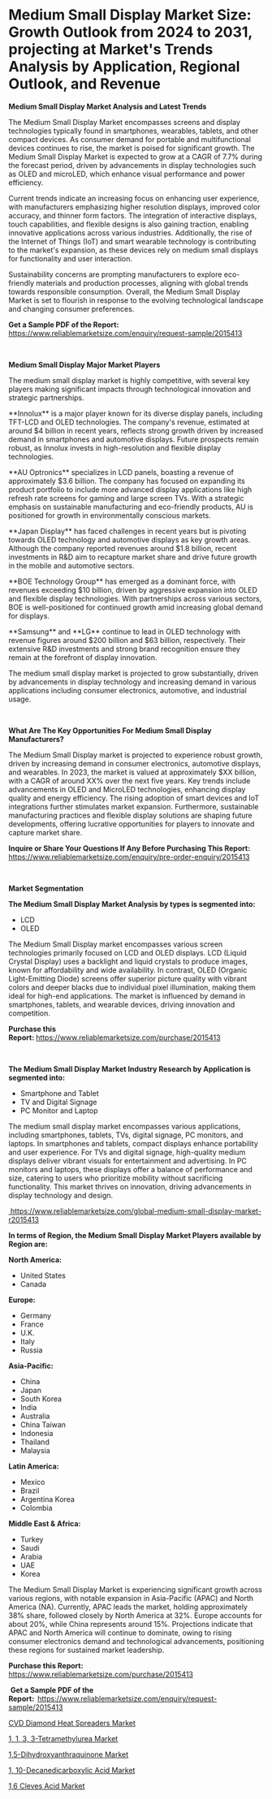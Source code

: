 <p><h1>Medium Small Display Market Size: Growth Outlook from 2024 to 2031, projecting at Market's Trends Analysis by Application, Regional Outlook, and Revenue</h1></p><p><strong>Medium Small Display Market Analysis and Latest Trends</strong></p>
<p><p>The Medium Small Display Market encompasses screens and display technologies typically found in smartphones, wearables, tablets, and other compact devices. As consumer demand for portable and multifunctional devices continues to rise, the market is poised for significant growth. The Medium Small Display Market is expected to grow at a CAGR of 7.7% during the forecast period, driven by advancements in display technologies such as OLED and microLED, which enhance visual performance and power efficiency.</p><p>Current trends indicate an increasing focus on enhancing user experience, with manufacturers emphasizing higher resolution displays, improved color accuracy, and thinner form factors. The integration of interactive displays, touch capabilities, and flexible designs is also gaining traction, enabling innovative applications across various industries. Additionally, the rise of the Internet of Things (IoT) and smart wearable technology is contributing to the market's expansion, as these devices rely on medium small displays for functionality and user interaction.</p><p>Sustainability concerns are prompting manufacturers to explore eco-friendly materials and production processes, aligning with global trends towards responsible consumption. Overall, the Medium Small Display Market is set to flourish in response to the evolving technological landscape and changing consumer preferences.</p></p>
<p><strong>Get a Sample PDF of the Report:&nbsp;</strong> <a href="https://www.reliablemarketsize.com/enquiry/request-sample/2015413?utm_campaign=1773&utm_medium=2&utm_source=Github&utm_content=ia&utm_term=27102024&utm_id=medium-small-display">https://www.reliablemarketsize.com/enquiry/request-sample/2015413</a></p>
<p>&nbsp;</p>
<p><strong>Medium Small Display Major Market Players</strong></p>
<p><p>The medium small display market is highly competitive, with several key players making significant impacts through technological innovation and strategic partnerships. </p><p>**Innolux** is a major player known for its diverse display panels, including TFT-LCD and OLED technologies. The company's revenue, estimated at around $4 billion in recent years, reflects strong growth driven by increased demand in smartphones and automotive displays. Future prospects remain robust, as Innolux invests in high-resolution and flexible display technologies. </p><p>**AU Optronics** specializes in LCD panels, boasting a revenue of approximately $3.6 billion. The company has focused on expanding its product portfolio to include more advanced display applications like high refresh rate screens for gaming and large screen TVs. With a strategic emphasis on sustainable manufacturing and eco-friendly products, AU is positioned for growth in environmentally conscious markets.</p><p>**Japan Display** has faced challenges in recent years but is pivoting towards OLED technology and automotive displays as key growth areas. Although the company reported revenues around $1.8 billion, recent investments in R&D aim to recapture market share and drive future growth in the mobile and automotive sectors.</p><p>**BOE Technology Group** has emerged as a dominant force, with revenues exceeding $10 billion, driven by aggressive expansion into OLED and flexible display technologies. With partnerships across various sectors, BOE is well-positioned for continued growth amid increasing global demand for displays.</p><p>**Samsung** and **LG** continue to lead in OLED technology with revenue figures around $200 billion and $63 billion, respectively. Their extensive R&D investments and strong brand recognition ensure they remain at the forefront of display innovation.</p><p>The medium small display market is projected to grow substantially, driven by advancements in display technology and increasing demand in various applications including consumer electronics, automotive, and industrial usage.</p></p>
<p>&nbsp;</p>
<p><strong>What Are The Key Opportunities For Medium Small Display Manufacturers?</strong></p>
<p><p>The Medium Small Display market is projected to experience robust growth, driven by increasing demand in consumer electronics, automotive displays, and wearables. In 2023, the market is valued at approximately $XX billion, with a CAGR of around XX% over the next five years. Key trends include advancements in OLED and MicroLED technologies, enhancing display quality and energy efficiency. The rising adoption of smart devices and IoT integrations further stimulates market expansion. Furthermore, sustainable manufacturing practices and flexible display solutions are shaping future developments, offering lucrative opportunities for players to innovate and capture market share.</p></p>
<p><strong>Inquire or Share Your Questions If Any Before Purchasing This Report:</strong> <a href="https://www.reliablemarketsize.com/enquiry/pre-order-enquiry/2015413?utm_campaign=1773&utm_medium=2&utm_source=Github&utm_content=ia&utm_term=27102024&utm_id=medium-small-display">https://www.reliablemarketsize.com/enquiry/pre-order-enquiry/2015413</a></p>
<p>&nbsp;</p>
<p><strong>Market Segmentation</strong></p>
<p><strong>The Medium Small Display Market Analysis by types is segmented into:</strong></p>
<p><ul><li>LCD</li><li>OLED</li></ul></p>
<p><p>The Medium Small Display market encompasses various screen technologies primarily focused on LCD and OLED displays. LCD (Liquid Crystal Display) uses a backlight and liquid crystals to produce images, known for affordability and wide availability. In contrast, OLED (Organic Light-Emitting Diode) screens offer superior picture quality with vibrant colors and deeper blacks due to individual pixel illumination, making them ideal for high-end applications. The market is influenced by demand in smartphones, tablets, and wearable devices, driving innovation and competition.</p></p>
<p><strong>Purchase this Report:&nbsp;</strong><a href="https://www.reliablemarketsize.com/purchase/2015413?utm_campaign=1773&utm_medium=2&utm_source=Github&utm_content=ia&utm_term=27102024&utm_id=medium-small-display">https://www.reliablemarketsize.com/purchase/2015413</a></p>
<p>&nbsp;</p>
<p><strong>The Medium Small Display Market Industry Research by Application is segmented into:</strong></p>
<p><ul><li>Smartphone and Tablet</li><li>TV and Digital Signage</li><li>PC Monitor and Laptop</li></ul></p>
<p><p>The medium small display market encompasses various applications, including smartphones, tablets, TVs, digital signage, PC monitors, and laptops. In smartphones and tablets, compact displays enhance portability and user experience. For TVs and digital signage, high-quality medium displays deliver vibrant visuals for entertainment and advertising. In PC monitors and laptops, these displays offer a balance of performance and size, catering to users who prioritize mobility without sacrificing functionality. This market thrives on innovation, driving advancements in display technology and design.</p></p>
<p><a href="https://www.reliablemarketsize.com/global-medium-small-display-market-r2015413?utm_campaign=1773&utm_medium=2&utm_source=Github&utm_content=ia&utm_term=27102024&utm_id=medium-small-display">&nbsp;https://www.reliablemarketsize.com/global-medium-small-display-market-r2015413</a></p>
<p><strong>In terms of Region, the Medium Small Display Market Players available by Region are:</strong></p>
<p>
    <p> <strong> North America: </strong>
        <ul>
            <li>United States</li>
            <li>Canada</li>
        </ul>
        </p> 
    <p> <strong> Europe: </strong>
        <ul>
            <li>Germany</li>
            <li>France</li>
            <li>U.K.</li>
            <li>Italy</li>
            <li>Russia</li>
        </ul>
        </p> 
    <p> <strong> Asia-Pacific: </strong>
        <ul>
            <li>China</li>
            <li>Japan</li>
            <li>South Korea</li>
            <li>India</li>
            <li>Australia</li>
            <li>China Taiwan</li>
            <li>Indonesia</li>
            <li>Thailand</li>
            <li>Malaysia</li>
        </ul>
        </p> 
    <p> <strong> Latin America: </strong>
        <ul>
            <li>Mexico</li>
            <li>Brazil</li>
            <li>Argentina Korea</li>
            <li>Colombia</li>
        </ul>
        </p> 
    <p> <strong> Middle East & Africa: </strong>
        <ul>
            <li>Turkey</li>
            <li>Saudi</li>
            <li>Arabia</li>
            <li>UAE</li>
            <li>Korea</li>
        </ul>
    </p>
    </p>
<p><p>The Medium Small Display Market is experiencing significant growth across various regions, with notable expansion in Asia-Pacific (APAC) and North America (NA). Currently, APAC leads the market, holding approximately 38% share, followed closely by North America at 32%. Europe accounts for about 20%, while China represents around 15%. Projections indicate that APAC and North America will continue to dominate, owing to rising consumer electronics demand and technological advancements, positioning these regions for sustained market leadership.</p></p>
<p><strong>Purchase this Report: </strong><a href="https://www.reliablemarketsize.com/purchase/2015413?utm_campaign=1773&utm_medium=2&utm_source=Github&utm_content=ia&utm_term=27102024&utm_id=medium-small-display">https://www.reliablemarketsize.com/purchase/2015413</a></p>
<p>&nbsp;<strong>Get a Sample PDF of the Report:&nbsp;&nbsp;</strong><a href="https://www.reliablemarketsize.com/enquiry/request-sample/2015413?utm_campaign=1773&utm_medium=2&utm_source=Github&utm_content=ia&utm_term=27102024&utm_id=medium-small-display">https://www.reliablemarketsize.com/enquiry/request-sample/2015413</a></p>
<p><strong></strong></p>
<p><p><a href="https://www.linkedin.com/pulse/cvd-diamond-heat-spreaders-market-size-growth-trends-statistics-1jlhf?utm_campaign=1773&utm_medium=2&utm_source=Github&utm_content=ia&utm_term=27102024&utm_id=medium-small-display">CVD Diamond Heat Spreaders Market</a></p><p><a href="https://www.linkedin.com/pulse/pulse-1-3-3-tetramethylurea-rhythms-change-market-resonance-w0pke?utm_campaign=1773&utm_medium=2&utm_source=Github&utm_content=ia&utm_term=27102024&utm_id=medium-small-display">1, 1, 3, 3-Tetramethylurea Market</a></p><p><a href="https://www.linkedin.com/pulse/15-dihydroxyanthraquinone-market-outlook-share-analysis-growth-68nef?utm_campaign=1773&utm_medium=2&utm_source=Github&utm_content=ia&utm_term=27102024&utm_id=medium-small-display">1,5-Dihydroxyanthraquinone Market</a></p><p><a href="https://www.linkedin.com/pulse/opportunities-challenges-1-10-decanedicarboxylic-acid-market-meare?utm_campaign=1773&utm_medium=2&utm_source=Github&utm_content=ia&utm_term=27102024&utm_id=medium-small-display">1, 10-Decanedicarboxylic Acid Market</a></p><p><a href="https://www.linkedin.com/pulse/future-ready-strategic-insights-global-16-cleves-acid-market-0e1uf?utm_campaign=1773&utm_medium=2&utm_source=Github&utm_content=ia&utm_term=27102024&utm_id=medium-small-display">1,6 Cleves Acid Market</a></p></p>